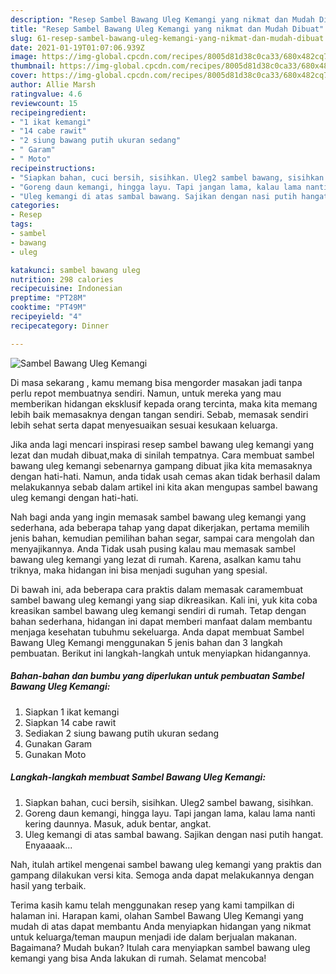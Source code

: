 ```yaml
---
description: "Resep Sambel Bawang Uleg Kemangi yang nikmat dan Mudah Dibuat"
title: "Resep Sambel Bawang Uleg Kemangi yang nikmat dan Mudah Dibuat"
slug: 61-resep-sambel-bawang-uleg-kemangi-yang-nikmat-dan-mudah-dibuat
date: 2021-01-19T01:07:06.939Z
image: https://img-global.cpcdn.com/recipes/8005d81d38c0ca33/680x482cq70/sambel-bawang-uleg-kemangi-foto-resep-utama.jpg
thumbnail: https://img-global.cpcdn.com/recipes/8005d81d38c0ca33/680x482cq70/sambel-bawang-uleg-kemangi-foto-resep-utama.jpg
cover: https://img-global.cpcdn.com/recipes/8005d81d38c0ca33/680x482cq70/sambel-bawang-uleg-kemangi-foto-resep-utama.jpg
author: Allie Marsh
ratingvalue: 4.6
reviewcount: 15
recipeingredient:
- "1 ikat kemangi"
- "14 cabe rawit"
- "2 siung bawang putih ukuran sedang"
- " Garam"
- " Moto"
recipeinstructions:
- "Siapkan bahan, cuci bersih, sisihkan. Uleg2 sambel bawang, sisihkan."
- "Goreng daun kemangi, hingga layu. Tapi jangan lama, kalau lama nanti kering daunnya. Masuk, aduk bentar, angkat."
- "Uleg kemangi di atas sambal bawang. Sajikan dengan nasi putih hangat. Enyaaaak..."
categories:
- Resep
tags:
- sambel
- bawang
- uleg

katakunci: sambel bawang uleg 
nutrition: 298 calories
recipecuisine: Indonesian
preptime: "PT28M"
cooktime: "PT49M"
recipeyield: "4"
recipecategory: Dinner

---
```



![Sambel Bawang Uleg Kemangi](https://img-global.cpcdn.com/recipes/8005d81d38c0ca33/680x482cq70/sambel-bawang-uleg-kemangi-foto-resep-utama.jpg)

Di masa  sekarang , kamu memang bisa mengorder masakan jadi tanpa perlu repot membuatnya sendiri. Namun, untuk mereka yang mau memberikan hidangan eksklusif kepada orang tercinta, maka kita memang lebih baik memasaknya dengan tangan sendiri. Sebab, memasak sendiri lebih sehat serta dapat menyesuaikan sesuai kesukaan keluarga.

Jika anda lagi mencari inspirasi resep sambel bawang uleg kemangi yang lezat dan mudah dibuat,maka di sinilah tempatnya. Cara membuat sambel bawang uleg kemangi  sebenarnya gampang dibuat jika kita memasaknya dengan hati-hati. Namun, anda tidak usah cemas akan tidak berhasil dalam melakukannya 
sebab dalam artikel ini kita akan mengupas sambel bawang uleg kemangi dengan hati-hati.  



Nah bagi anda yang ingin memasak sambel bawang uleg kemangi yang sederhana, ada beberapa tahap yang dapat dikerjakan, pertama memilih jenis bahan, kemudian pemilihan bahan segar, sampai cara mengolah dan menyajikannya. Anda Tidak usah pusing kalau mau memasak sambel bawang uleg kemangi yang lezat di rumah. Karena, asalkan kamu  tahu triknya, maka hidangan ini bisa menjadi suguhan yang spesial.

Di bawah ini, ada beberapa cara praktis  dalam memasak caramembuat sambel bawang uleg kemangi yang siap dikreasikan. Kali ini, yuk kita coba kreasikan sambel bawang uleg kemangi sendiri di rumah. Tetap dengan bahan sederhana, hidangan ini dapat memberi manfaat dalam membantu menjaga kesehatan tubuhmu sekeluarga. Anda dapat membuat Sambel Bawang Uleg Kemangi menggunakan 5 jenis bahan dan 3 langkah pembuatan. Berikut ini langkah-langkah untuk menyiapkan hidangannya.

<!--inarticleads1-->

##### Bahan-bahan dan bumbu yang diperlukan untuk pembuatan Sambel Bawang Uleg Kemangi:

1. Siapkan 1 ikat kemangi
1. Siapkan 14 cabe rawit
1. Sediakan 2 siung bawang putih ukuran sedang
1. Gunakan  Garam
1. Gunakan  Moto




<!--inarticleads2-->

##### Langkah-langkah membuat Sambel Bawang Uleg Kemangi:

1. Siapkan bahan, cuci bersih, sisihkan. Uleg2 sambel bawang, sisihkan.
1. Goreng daun kemangi, hingga layu. Tapi jangan lama, kalau lama nanti kering daunnya. Masuk, aduk bentar, angkat.
1. Uleg kemangi di atas sambal bawang. Sajikan dengan nasi putih hangat. Enyaaaak...




Nah, itulah artikel mengenai  sambel bawang uleg kemangi  yang praktis dan gampang dilakukan versi kita. Semoga anda dapat melakukannya dengan hasil yang terbaik. 

Terima kasih kamu telah menggunakan resep yang kami tampilkan di halaman ini. Harapan kami, olahan  Sambel Bawang Uleg Kemangi yang mudah di atas dapat membantu Anda menyiapkan hidangan yang nikmat untuk keluarga/teman maupun menjadi ide dalam berjualan makanan. Bagaimana? Mudah bukan? Itulah cara menyiapkan sambel bawang uleg kemangi yang bisa Anda lakukan di rumah. Selamat mencoba!

